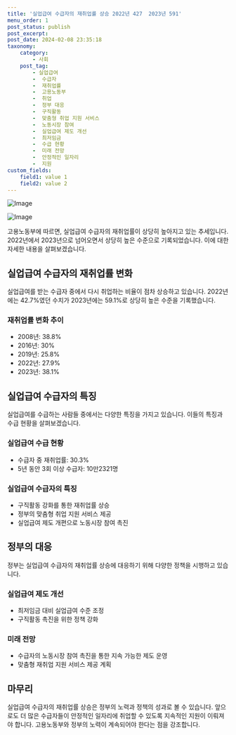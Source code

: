 ```yaml
---
title: '실업급여 수급자의 재취업률 상승 2022년 427  2023년 591'
menu_order: 1
post_status: publish
post_excerpt: 
post_date: 2024-02-08 23:35:18
taxonomy:
    category:
        - 사회
    post_tag:
        - 실업급여
        -  수급자
        -  재취업률
        -  고용노동부
        -  취업
        -  정부 대응
        -  구직활동
        -  맞춤형 취업 지원 서비스
        -  노동시장 참여
        -  실업급여 제도 개선
        -  최저임금
        -  수급 현황
        -  미래 전망
        -  안정적인 일자리
        -  지원
custom_fields:
    field1: value 1
    field2: value 2
---
```


![Image](https://imgnews.pstatic.net/image/366/2024/02/07/0000968980_001_20240207120301350.JPG?type=w647)

![Image](https://imgnews.pstatic.net/image/366/2024/02/07/0000968980_002_20240207120304048.jpg?type=w647)

고용노동부에 따르면, 실업급여 수급자의 재취업률이 상당히 높아지고 있는 추세입니다. 2022년에서 2023년으로 넘어오면서 상당히 높은 수준으로 기록되었습니다. 이에 대한 자세한 내용을 살펴보겠습니다.
## 실업급여 수급자의 재취업률 변화
실업급여를 받는 수급자 중에서 다시 취업하는 비율이 점차 상승하고 있습니다. 2022년에는 42.7%였던 수치가 2023년에는 59.1%로 상당히 높은 수준을 기록했습니다.
### 재취업률 변화 추이
- 2008년: 38.8%
- 2016년: 30%
- 2019년: 25.8%
- 2022년: 27.9%
- 2023년: 38.1%
## 실업급여 수급자의 특징
실업급여를 수급하는 사람들 중에서는 다양한 특징을 가지고 있습니다. 이들의 특징과 수급 현황을 살펴보겠습니다.
### 실업급여 수급 현황
- 수급자 중 재취업률: 30.3%
- 5년 동안 3회 이상 수급자: 10만2321명
### 실업급여 수급자의 특징
- 구직활동 강화를 통한 재취업률 상승
- 정부의 맞춤형 취업 지원 서비스 제공
- 실업급여 제도 개편으로 노동시장 참여 촉진
## 정부의 대응
정부는 실업급여 수급자의 재취업률 상승에 대응하기 위해 다양한 정책을 시행하고 있습니다.
### 실업급여 제도 개선
- 최저임금 대비 실업급여 수준 조정
- 구직활동 촉진을 위한 정책 강화
### 미래 전망
- 수급자의 노동시장 참여 촉진을 통한 지속 가능한 제도 운영
- 맞춤형 재취업 지원 서비스 제공 계획
## 마무리
실업급여 수급자의 재취업률 상승은 정부의 노력과 정책의 성과로 볼 수 있습니다. 앞으로도 더 많은 수급자들이 안정적인 일자리에 취업할 수 있도록 지속적인 지원이 이뤄져야 합니다. 고용노동부와 정부의 노력이 계속되어야 한다는 점을 강조합니다.

